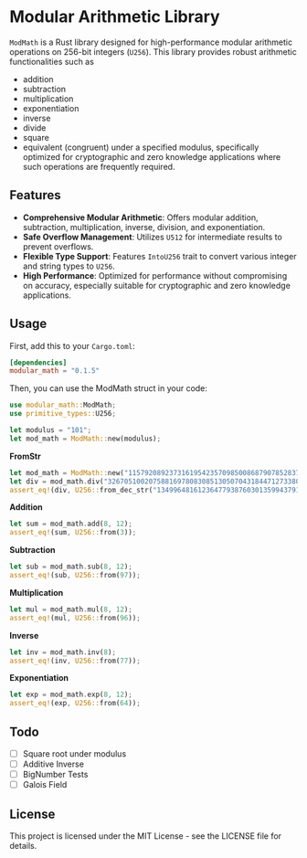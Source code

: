 # Modular Arithmetic Library

`ModMath` is a Rust library designed for high-performance modular arithmetic operations on 256-bit integers (`U256`). This library provides robust arithmetic functionalities such as 
- addition
- subtraction
- multiplication
- exponentiation 
- inverse
- divide
- square
- equivalent (congruent)
under a specified modulus, specifically optimized for cryptographic and zero knowledge applications where such operations are frequently required.

## Features

- **Comprehensive Modular Arithmetic**: Offers modular addition, subtraction, multiplication, inverse, division, and exponentiation.
- **Safe Overflow Management**: Utilizes `U512` for intermediate results to prevent overflows.
- **Flexible Type Support**: Features `IntoU256` trait to convert various integer and string types to `U256`.
- **High Performance**: Optimized for performance without compromising on accuracy, especially suitable for cryptographic and zero knowledge applications.

## Usage

First, add this to your `Cargo.toml`:

```toml
[dependencies]
modular_math = "0.1.5"
```
Then, you can use the ModMath struct in your code:

```rust
use modular_math::ModMath;
use primitive_types::U256;

let modulus = "101";
let mod_math = ModMath::new(modulus);
```

**FromStr**
```rust
let mod_math = ModMath::new("115792089237316195423570985008687907852837564279074904382605163141518161494337");
let div = mod_math.div("32670510020758816978083085130507043184471273380659243275938904335757337482424" , "55066263022277343669578718895168534326250603453777594175500187360389116729240");
assert_eq!(div, U256::from_dec_str("13499648161236477938760301359943791721062504425530739546045302818736391397630"));
```

**Addition**
```rust
let sum = mod_math.add(8, 12);
assert_eq!(sum, U256::from(3));
```
**Subtraction**
```rust
let sub = mod_math.sub(8, 12);
assert_eq!(sub, U256::from(97));
```
**Multiplication**
```rust
let mul = mod_math.mul(8, 12);
assert_eq!(mul, U256::from(96));
```
**Inverse**
```rust
let inv = mod_math.inv(8);
assert_eq!(inv, U256::from(77));
```
**Exponentiation**
```rust
let exp = mod_math.exp(8, 12);
assert_eq!(exp, U256::from(64));
```

## Todo
- [ ] Square root under modulus
- [ ] Additive Inverse
- [ ] BigNumber Tests
- [ ] Galois Field

## License
This project is licensed under the MIT License - see the LICENSE file for details.



